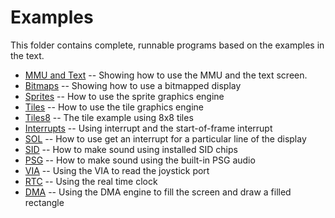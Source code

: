 # Examples

This folder contains complete, runnable programs based on the examples in the text.

* [MMU and Text](mmu_text) -- Showing how to use the MMU and the text screen.
* [Bitmaps](ex_bitmaps) -- Showing how to use a bitmapped display
* [Sprites](ex_sprites) -- How to use the sprite graphics engine
* [Tiles](ex_tiles) -- How to use the tile graphics engine
* [Tiles8](ex_tiles8) -- The tile example using 8x8 tiles
* [Interrupts](ex_interrupts) -- Using interrupt and the start-of-frame interrupt
* [SOL](ex_sol) -- How to use get an interrupt for a particular line of the display
* [SID](ex_sid) -- How to make sound using installed SID chips
* [PSG](ex_psg) -- How to make sound using the built-in PSG audio
* [VIA](ex_via) -- Using the VIA to read the joystick port
* [RTC](ex_rtc) -- Using the real time clock
* [DMA](ex_dma) -- Using the DMA engine to fill the screen and draw a filled rectangle